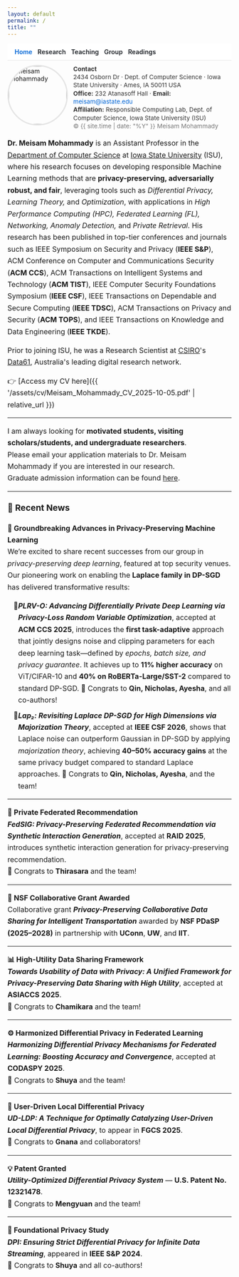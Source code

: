 ```yaml
---
layout: default
permalink: /
title: ""
---
```

<link rel="stylesheet" href="{{ '/assets/css/site-overrides.css?v=2' | relative_url }}">

<style>
/* Hide Cayman header/footer; comfy width */
footer.site-footer{display:none!important}
.page-header{display:none!important}
.main-content{max-width:900px;margin:0 auto;padding:0 1rem!important;line-height:1.65}

/* No mid-word breaks */
.main-content,.main-content *{overflow-wrap:normal;word-break:normal;hyphens:auto}

/* TOP NAV: wraps cleanly on mobile */
.topnav{
  position:sticky;top:0;z-index:20;
  display:flex;flex-wrap:wrap;gap:.4rem .75rem;align-items:center;
  padding:.6rem 1rem;background:#fff;border-bottom:1px solid #e5e5e5
}
.topnav a{
  white-space:nowrap;overflow-wrap:normal;word-break:normal;
  text-decoration:none;font-weight:600;color:#1f2328
}
.topnav a:hover{text-decoration:underline}
.topnav .active{color:#0366d6}

/* Header row: image + compact contact */
.header-row{display:flex;align-items:flex-start;gap:12px;margin:10px 0 16px;flex-wrap:nowrap}
.avatar{
  width:clamp(80px,18vw,130px);
  height:clamp(80px,18vw,130px);
  border-radius:50%;object-fit:cover;border:3px solid #e5e5e5
}
.contact{font-size:.85rem;line-height:1.35;color:#333;max-width:420px}
.contact a{color:#0366d6;text-decoration:none}
.contact a:hover{text-decoration:underline}

/* Page body (use rem so global scaling applies) */
.page-body{font-size:1rem;line-height:1.65}
.page-body h2{font-size:1.2rem;margin-top:1.1em}
.page-body ul{margin:.4rem 0 .8rem 1.2rem}

/* Extra mobile tweaks */
@media (max-width:560px){
  .topnav{gap:.3rem .6rem;padding:.5rem .75rem}
  .header-row{flex-wrap:wrap}
  .contact{flex:1 1 100%;font-size:.8rem}
}
</style>

<nav class="topnav">
  <a class="active" href="/">Home</a>
  <a href="/research/">Research</a>
  <a href="/teaching/">Teaching</a>
  <a href="/group/">Group</a>
  <a href="/blog/">Readings</a>
</nav>

<!-- Header with image + compact signature aligned right -->
<div class="header-row">
  <img class="avatar" src="{{ '/meisam.png?v=3' | relative_url }}" alt="Meisam Mohammady">
  <div class="contact">
    <strong>Contact</strong><br>
    2434 Osborn Dr · Dept. of Computer Science · Iowa State University · Ames, IA 50011 USA<br>
    <strong>Office:</strong> 232 Atanasoff Hall ·
    <strong>Email:</strong> <a href="mailto:meisam@iastate.edu">meisam@iastate.edu</a><br>
    <strong>Affiliation:</strong> Responsible Computing Lab, Dept. of Computer Science, Iowa State University (ISU)<br>
    <span style="color:#777;">© {{ site.time | date: "%Y" }} Meisam Mohammady</span>
  </div>
</div>

<div class="page-body" markdown="1">

**Dr. Meisam Mohammady** is an Assistant Professor in the [Department of Computer Science](https://www.cs.iastate.edu) at [Iowa State University](https://www.iastate.edu) (ISU), where his research focuses on developing responsible Machine Learning methods that are **privacy-preserving, adversarially robust, and fair**, leveraging tools such as *Differential Privacy, Learning Theory,* and *Optimization*, with applications in *High Performance Computing (HPC), Federated Learning (FL), Networking, Anomaly Detection,* and *Private Retrieval*. His research has been published in top-tier conferences and journals such as IEEE Symposium on Security and Privacy (**IEEE S&P**), ACM Conference on Computer and Communications Security (**ACM CCS**), ACM Transactions on Intelligent Systems and Technology (**ACM TIST**), IEEE Computer Security Foundations Symposium (**IEEE CSF**), IEEE Transactions on Dependable and Secure Computing (**IEEE TDSC**), ACM Transactions on Privacy and Security (**ACM TOPS**), and IEEE Transactions on Knowledge and Data Engineering (**IEEE TKDE**).

Prior to joining ISU, he was a Research Scientist at [CSIRO](https://www.csiro.au/en/)'s [Data61](https://data61.csiro.au/), Australia's leading digital research network.

👉 [Access my CV here]({{ '/assets/cv/Meisam_Mohammady_CV_2025-10-05.pdf' | relative_url }})

---
I am always looking for **motivated students, visiting scholars/students, and undergraduate researchers**.  
Please email your application materials to Dr. Meisam Mohammady if you are interested in our research.  
Graduate admission information can be found [here](https://www.cs.iastate.edu/computer-science-graduate-admissions).

---

## 🧭 Recent News

**🧪 Groundbreaking Advances in Privacy-Preserving Machine Learning**  
We’re excited to share recent successes from our group in *privacy-preserving deep learning*, featured at top security venues. Our pioneering work on enabling the **Laplace family in DP-SGD** has delivered transformative results:

<ul style="list-style-type:'🔹'; margin-left:1.5em; padding-left:0; margin-top:0.35em;">
  <li style="margin-bottom:0.5em;">
    <em><strong>PLRV-O: Advancing Differentially Private Deep Learning via Privacy-Loss Random Variable Optimization</strong></em>, accepted at <strong>ACM CCS 2025</strong>, introduces the <strong>first task-adaptive</strong> approach that jointly designs noise and clipping parameters for each deep learning task—defined by <em>epochs, batch size, and privacy guarantee</em>. It achieves up to <strong>11% higher accuracy</strong> on ViT/CIFAR-10 and <strong>40% on RoBERTa-Large/SST-2</strong> compared to standard DP-SGD.  
    🏅 Congrats to <strong>Qin, Nicholas, Ayesha</strong>, and all co-authors!
  </li>
  <li>
    <em><strong>Lap₂: Revisiting Laplace DP-SGD for High Dimensions via Majorization Theory</strong></em>, accepted at <strong>IEEE CSF 2026</strong>, shows that Laplace noise can outperform Gaussian in DP-SGD by applying <em>majorization theory</em>, achieving <strong>40–50% accuracy gains</strong> at the same privacy budget compared to standard Laplace approaches.  
    🏅 Congrats to <strong>Qin, Nicholas, Ayesha</strong>, and the team!
  </li>
</ul>

---

**🧩 Private Federated Recommendation**  
<em><strong>FedSIG: Privacy-Preserving Federated Recommendation via Synthetic Interaction Generation</strong></em>, accepted at <strong>RAID 2025</strong>, introduces synthetic interaction generation for privacy-preserving recommendation.  
🏅 Congrats to <strong>Thirasara</strong> and the team!

---

**🚗 NSF Collaborative Grant Awarded**  
Collaborative grant <em><strong>Privacy-Preserving Collaborative Data Sharing for Intelligent Transportation</strong></em> awarded by <strong>NSF PDaSP (2025–2028)</strong> in partnership with <strong>UConn</strong>, <strong>UW</strong>, and <strong>IIT</strong>.

---

**📊 High-Utility Data Sharing Framework**  
<em><strong>Towards Usability of Data with Privacy: A Unified Framework for Privacy-Preserving Data Sharing with High Utility</strong></em>, accepted at <strong>ASIACCS 2025</strong>.  
🏅 Congrats to <strong>Chamikara</strong> and the team!

---

**⚙️ Harmonized Differential Privacy in Federated Learning**  
<em><strong>Harmonizing Differential Privacy Mechanisms for Federated Learning: Boosting Accuracy and Convergence</strong></em>, accepted at <strong>CODASPY 2025</strong>.  
🏅 Congrats to <strong>Shuya</strong> and the team!

---

**🔐 User-Driven Local Differential Privacy**  
<em><strong>UD-LDP: A Technique for Optimally Catalyzing User-Driven Local Differential Privacy</strong></em>, to appear in <strong>FGCS 2025</strong>.  
🏅 Congrats to <strong>Gnana</strong> and collaborators!

---

**💡 Patent Granted**  
<em><strong>Utility-Optimized Differential Privacy System</strong></em> — <strong>U.S. Patent No. 12321478</strong>.  
🏅 Congrats to <strong>Mengyuan</strong> and the team!

---

**📘 Foundational Privacy Study**  
<em><strong>DPI: Ensuring Strict Differential Privacy for Infinite Data Streaming</strong></em>, appeared in <strong>IEEE S&P 2024</strong>.  
🏅 Congrats to <strong>Shuya</strong> and all co-authors!
</div>
